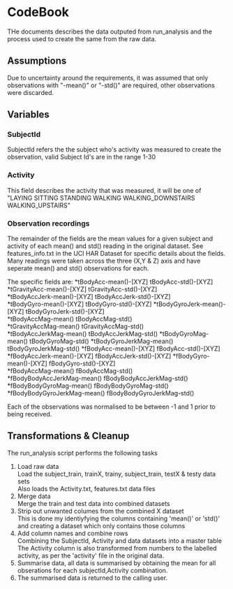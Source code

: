 # CodeBook

THe documents describes the data outputed from run_analysis and the process used to create the same from the raw data.

## Assumptions
Due to uncertainty around the requirements, it was assumed that only observations with "-mean()" or "-std()" are required, other observations were discarded.

## Variables

### SubjectId
SubjectId refers the the subject who's activity was measured to create the observation, valid Subject Id's are in the range 1-30

### Activity
This field describes the activity that was measured, it will be one of "LAYING SITTING STANDING WALKING WALKING_DOWNSTAIRS WALKING_UPSTAIRS"

### Observation recordings 
The remainder of the fields are the mean values for a given subject and activity of each mean() and std() reading in the original dataset.  See features_info.txt in the UCI HAR Dataset for specific details about the fields.
Many readings were taken across the three (X,Y & Z) axis and have seperate mean() and std() observations for each.

The specific fields are:
*tBodyAcc-mean()-[XYZ]   tBodyAcc-std()-[XYZ]  
*tGravityAcc-mean()-[XYZ]  tGravityAcc-std()-[XYZ]     
*tBodyAccJerk-mean()-[XYZ] tBodyAccJerk-std()-[XYZ]       
*tBodyGyro-mean()-[XYZ]  tBodyGyro-std()-[XYZ]
*tBodyGyroJerk-mean()-[XYZ]  tBodyGyroJerk-std()-[XYZ]    
*tBodyAccMag-mean()  tBodyAccMag-std()          
*tGravityAccMag-mean() tGravityAccMag-std()       
*tBodyAccJerkMag-mean()  tBodyAccJerkMag-std()
*tBodyGyroMag-mean() tBodyGyroMag-std()
*tBodyGyroJerkMag-mean() tBodyGyroJerkMag-std()
*fBodyAcc-mean()-[XYZ] fBodyAcc-std()-[XYZ]
*fBodyAccJerk-mean()-[XYZ] fBodyAccJerk-std()-[XYZ]
*fBodyGyro-mean()-[XYZ]  fBodyGyro-std()-[XYZ]          
*fBodyAccMag-mean()  fBodyAccMag-std()        
*fBodyBodyAccJerkMag-mean()  fBodyBodyAccJerkMag-std()
*fBodyBodyGyroMag-mean() fBodyBodyGyroMag-std()     
*fBodyBodyGyroJerkMag-mean() fBodyBodyGyroJerkMag-std()

Each of the observations was normalised to be between -1 and 1 prior to being received.

## Transformations & Cleanup
The run_analysis script performs the following tasks  
1. Load raw data  
  Load the subject_train, trainX, trainy, subject_train, testX  & testy data sets  
  Also loads the Activity.txt, features.txt data files  
2. Merge data  
  Merge the train and test data into combined datasets   
3. Strip out unwanted columes from the combined X dataset  
  This is done my identiyfying the columns containing 'mean()' or 'std()' and creating a dataset which only contains those columns  
4. Add column names and combine rows  
  Combining the SubjectId, Activity and data datasets into a master table  
  The Activity column is also transformed from numbers to the labelled activity, as per the 'activity' file in the original data.  
5. Summarise data, all data is summarised by obtaining the mean for all obserations for each subjectId,Activity combination.  
6. The summarised data is returned to the calling user.  




